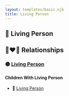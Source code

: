 ```yaml
---
layout: templates/basic.njk
title: Living Person
---
```

## 🔵 Living Person

## 👩‍❤️‍👨 Relationships

### 🟣 [Living Person](/people/3/38033421)

#### Children With Living Person
* 🔵 [Living Person](/people/8/82316750)